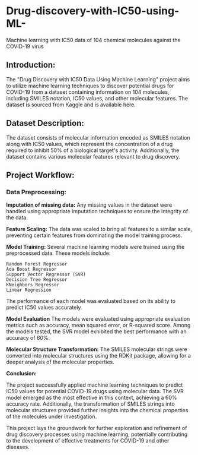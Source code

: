 # Drug-discovery-with-IC50-using-ML-
Machine learning with IC50 data of 104 chemical molecules against the COVID-19 virus

## Introduction:

The "Drug Discovery with IC50 Data Using Machine Learning" project aims to utilize machine learning techniques to discover potential drugs for COVID-19 from a dataset containing information on 104 molecules, including SMILES notation, IC50 values, and other molecular features. The dataset is sourced from Kaggle and is available here.

## Dataset Description:

The dataset consists of molecular information encoded as SMILES notation along with IC50 values, which represent the concentration of a drug required to inhibit 50% of a biological target's activity. Additionally, the dataset contains various molecular features relevant to drug discovery.

## Project Workflow:

### Data Preprocessing:

**Imputation of missing data:** 
Any missing values in the dataset were handled using appropriate imputation techniques to ensure the integrity of the data.

**Feature Scaling:** 
The data was scaled to bring all features to a similar scale, preventing certain features from dominating the model training process.

**Model Training:** 
Several machine learning models were trained using the preprocessed data. These models include:

    Random Forest Regressor
    Ada Boost Regressor
    Support Vector Regressor (SVR)
    Decision Tree Regressor
    KNeighbors Regressor
    Linear Regression
    
The performance of each model was evaluated based on its ability to predict IC50 values accurately.

**Model Evaluation**
The models were evaluated using appropriate evaluation metrics such as accuracy, mean squared error, or R-squared score.
Among the models tested, the SVR model exhibited the best performance with an accuracy of 60%.

**Molecular Structure Transformation:**
The SMILES molecular strings were converted into molecular structures using the RDKit package, allowing for a deeper analysis of the molecular properties.

**Conclusion:**

The project successfully applied machine learning techniques to predict IC50 values for potential COVID-19 drugs using molecular data. The SVR model emerged as the most effective in this context, achieving a 60% accuracy rate. Additionally, the transformation of SMILES strings into molecular structures provided further insights into the chemical properties of the molecules under investigation.

This project lays the groundwork for further exploration and refinement of drug discovery processes using machine learning, potentially contributing to the development of effective treatments for COVID-19 and other diseases.

